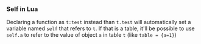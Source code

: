 ### Self in Lua

Declaring a function as `t:test` instead than `t.test` will automatically set a variable named `self` that refers to `t`. If that is a table, it'll be possible to use `self.a` to refer to the value of object `a` in table `t` (like `table = {a=1}`)
